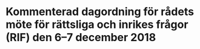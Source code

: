 # Kommenterad dagordning för rådets möte för rättsliga och inrikes frågor (RIF) den 6–7 december 2018


